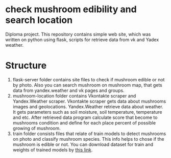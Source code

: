 # check mushroom edibility and search location
Diploma project. This repository contains simple web site, which was written on python using flask, scripts for retrieve data from vk and Yadex weather.

# Structure 
 1. flask-server folder contains site files to check if mushroom edible or not by photo. Also you can search mushroom on mushroom map, that gets data from yandex.weather and vk pages and groups.
 2. mushroom-location folder contains Vkontakte scraper and Yandex.Weather scraper. Vkontakte scraper gets data about mushrooms images and geolocations.
Yandex.Weather retrieve data about weather. It gets parameters such as soil moisture, soil temperature, temperature and etc. After retrieved data program calculate score that become to mushrooms condition and define for each place percent of possible growing of mushroom.
 3. train folder consists files that relate of train models to detect mushrooms on photo and classify mushroom species. This info helps to chose if the mushroom is edible or not.
You can download dataset for train and weights of trained models by [this link](https://drive.google.com/drive/folders/1-E2Co9ZdZYGQk-G4aeE_QWtv4Mu30pLJ?usp=sharing).